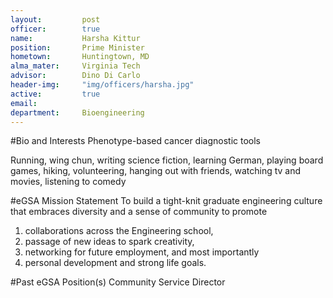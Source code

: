 ```yaml
---
layout:     	post
officer:        true
name:      		Harsha Kittur
position: 		Prime Minister
hometown: 		Huntingtown, MD
alma_mater: 	Virginia Tech
advisor: 		Dino Di Carlo
header-img: 	"img/officers/harsha.jpg"
active: 		true
email: 			
department: 	Bioengineering
---
```


#Bio and Interests
Phenotype-based cancer diagnostic tools

Running, wing chun, writing science fiction, learning German, playing board games, hiking, volunteering, hanging out with friends, watching tv and movies, listening to comedy

#eGSA Mission Statement
To build a tight-knit graduate engineering culture that embraces diversity and a sense of community to promote 

1. collaborations across the Engineering school, 
2. passage of new ideas to spark creativity, 
3. networking for future employment, and most importantly
4. personal development and strong life goals.

#Past eGSA Position(s)
Community Service Director